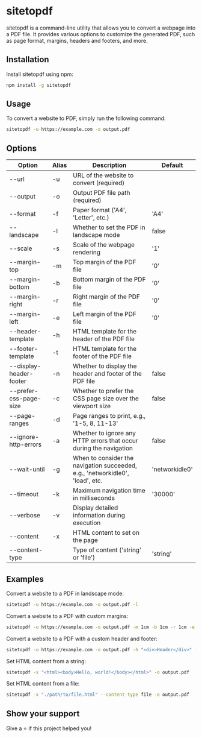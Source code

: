 # sitetopdf

sitetopdf is a command-line utility that allows you to convert a webpage into a PDF file. It provides various options to customize the generated PDF, such as page format, margins, headers and footers, and more.

## Installation

Install sitetopdf using npm:

```bash
npm install -g sitetopdf
```

## Usage

To convert a website to PDF, simply run the following command:

```bash
sitetopdf -u https://example.com -o output.pdf
```

## Options

| Option                  | Alias | Description                                                                   | Default        |
| ----------------------- | ----- | ----------------------------------------------------------------------------- | -------------- |
| --url                   | -u    | URL of the website to convert (required)                                      |                |
| --output                | -o    | Output PDF file path (required)                                               |                |
| --format                | -f    | Paper format ('A4', 'Letter', etc.)                                           | 'A4'           |
| --landscape             | -l    | Whether to set the PDF in landscape mode                                      | false          |
| --scale                 | -s    | Scale of the webpage rendering                                                | '1'            |
| --margin-top            | -m    | Top margin of the PDF file                                                    | '0'            |
| --margin-bottom         | -b    | Bottom margin of the PDF file                                                 | '0'            |
| --margin-right          | -r    | Right margin of the PDF file                                                  | '0'            |
| --margin-left           | -e    | Left margin of the PDF file                                                   | '0'            |
| --header-template       | -h    | HTML template for the header of the PDF file                                  |                |
| --footer-template       | -t    | HTML template for the footer of the PDF file                                  |                |
| --display-header-footer | -n    | Whether to display the header and footer of the PDF file                      | false          |
| --prefer-css-page-size  | -c    | Whether to prefer the CSS page size over the viewport size                    | false          |
| --page-ranges           | -d    | Page ranges to print, e.g., '1-5, 8, 11-13'                                   |                |
| --ignore-http-errors    | -a    | Whether to ignore any HTTP errors that occur during the navigation            | false          |
| --wait-until            | -g    | When to consider the navigation succeeded, e.g., 'networkidle0', 'load', etc. | 'networkidle0' |
| --timeout               | -k    | Maximum navigation time in milliseconds                                       | '30000'        |
| --verbose               | -v    | Display detailed information during execution                                 |                |
| --content               | -x    | HTML content to set on the page                                               |                |
| --content-type          |       | Type of content ('string' or 'file')                                          | 'string'       |

## Examples

Convert a website to a PDF in landscape mode:

```bash
sitetopdf -u https://example.com -o output.pdf -l
```

Convert a website to a PDF with custom margins:

```bash
sitetopdf -u https://example.com -o output.pdf -m 1cm -b 1cm -r 1cm -e 1cm
```

Convert a website to a PDF with a custom header and footer:

```bash
sitetopdf -u https://example.com -o output.pdf -h "<div>Header</div>" -t "<div>Footer</div>" -n
```

Set HTML content from a string:

```bash
sitetopdf -x "<html><body>Hello, world!</body></html>" -o output.pdf
```

Set HTML content from a file:

```bash
sitetopdf -x "./path/to/file.html" --content-type file -o output.pdf
```

## Show your support

Give a ⭐️ if this project helped you!
